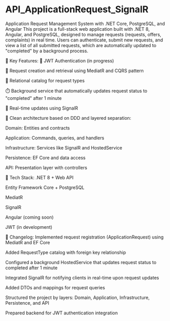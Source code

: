 # API_ApplicationRequest_SignalR
Application Request Management System with .NET Core, PostgreSQL, and Angular
This project is a full-stack web application built with .NET 8, Angular, and PostgreSQL, designed to manage requests (requests, offers, complaints) in real time. Users can authenticate, submit new requests, and view a list of all submitted requests, which are automatically updated to "completed" by a background process.

🔑 Key Features:
🔐 JWT Authentication (in progress)

📝 Request creation and retrieval using MediatR and CQRS pattern

📄 Relational catalog for request types

⏱️ Background service that automatically updates request status to "completed" after 1 minute

📡 Real-time updates using SignalR

🧱 Clean architecture based on DDD and layered separation:

Domain: Entities and contracts

Application: Commands, queries, and handlers

Infrastructure: Services like SignalR and HostedService

Persistence: EF Core and data access

API: Presentation layer with controllers

🧪 Tech Stack:
.NET 8 + Web API

Entity Framework Core + PostgreSQL

MediatR

SignalR

Angular (coming soon)

JWT (in development)

📘 Changelog:
Implemented request registration (ApplicationRequest) using MediatR and EF Core

Added RequestType catalog with foreign key relationship

Configured a background HostedService that updates request status to completed after 1 minute

Integrated SignalR for notifying clients in real-time upon request updates

Added DTOs and mappings for request queries

Structured the project by layers: Domain, Application, Infrastructure, Persistence, and API

Prepared backend for JWT authentication integration